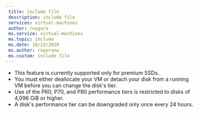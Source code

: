 ```yaml
---
 title: include file
 description: include file
 services: virtual-machines
 author: roygara
 ms.service: virtual-machines
 ms.topic: include
 ms.date: 10/22/2020
 ms.author: rogarana
 ms.custom: include file
---
```


- This feature is currently supported only for premium SSDs.
- You must either deallocate your VM or detach your disk from a running VM before you can change the disk's tier.
- Use of the P60, P70, and P80 performance tiers is restricted to disks of 4,096 GiB or higher.
- A disk's performance tier can be downgraded only once every 24 hours.